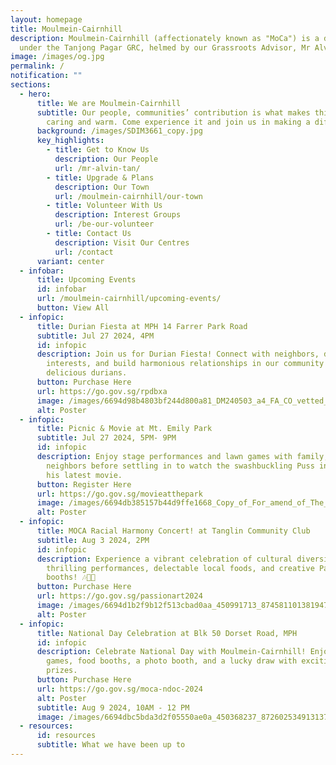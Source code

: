 ```yaml
---
layout: homepage
title: Moulmein-Cairnhill
description: Moulmein-Cairnhill (affectionately known as "MoCa") is a division
  under the Tanjong Pagar GRC, helmed by our Grassroots Advisor, Mr Alvin Tan.
image: /images/og.jpg
permalink: /
notification: ""
sections:
  - hero:
      title: We are Moulmein-Cairnhill
      subtitle: Our people, communities’ contribution is what makes this town special,
        caring and warm. Come experience it and join us in making a difference.
      background: /images/SDIM3661_copy.jpg
      key_highlights:
        - title: Get to Know Us
          description: Our People
          url: /mr-alvin-tan/
        - title: Upgrade & Plans
          description: Our Town
          url: /moulmein-cairnhill/our-town
        - title: Volunteer With Us
          description: Interest Groups
          url: /be-our-volunteer
        - title: Contact Us
          description: Visit Our Centres
          url: /contact
      variant: center
  - infobar:
      title: Upcoming Events
      id: infobar
      url: /moulmein-cairnhill/upcoming-events/
      button: View All
  - infopic:
      title: Durian Fiesta at MPH 14 Farrer Park Road
      subtitle: Jul 27 2024, 4PM
      id: infopic
      description: Join us for Durian Fiesta! Connect with neighbors, discover common
        interests, and build harmonious relationships in our community over
        delicious durians.
      button: Purchase Here
      url: https://go.gov.sg/rpdbxa
      image: /images/6694d98b4803bf244d800a81_DM240503_a4_FA_CO_vetted_page_0001.jpg
      alt: Poster
  - infopic:
      title: Picnic & Movie at Mt. Emily Park
      subtitle: Jul 27 2024, 5PM- 9PM
      id: infopic
      description: Enjoy stage performances and lawn games with family, friends, and
        neighbors before settling in to watch the swashbuckling Puss in Boots in
        his latest movie.
      button: Register Here
      url: https://go.gov.sg/movieatthepark
      image: /images/6694db385157b44d9ffe1668_Copy_of_For_amend_of_The_Hills_RN_Picnic___MOVIE_2024_draft_Event_Poster.png
      alt: Poster
  - infopic:
      title: MOCA Racial Harmony Concert! at Tanglin Community Club
      subtitle: Aug 3 2024, 2PM
      id: infopic
      description: Experience a vibrant celebration of cultural diversity with
        thrilling performances, delectable local foods, and creative PassionArts
        booths! 🎶🍲🎨​
      button: Purchase Here
      url: https://go.gov.sg/passionart2024
      image: /images/6694d1b2f9b12f513cbad0aa_450991713_874581101381947_7005616475399191630_n.jpg
      alt: Poster
  - infopic:
      title: National Day Celebration at Blk 50 Dorset Road, MPH
      id: infopic
      description: Celebrate National Day with Moulmein-Cairnhill! Enjoy live music,
        games, food booths, a photo booth, and a lucky draw with exciting
        prizes.
      button: Purchase Here
      url: https://go.gov.sg/moca-ndoc-2024
      alt: Poster
      subtitle: Aug 9 2024, 10AM - 12 PM
      image: /images/6694dbc5bda3d2f05550ae0a_450368237_872602534913137_185038051845153023_n.jpg
  - resources:
      id: resources
      subtitle: What we have been up to
---
```

